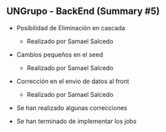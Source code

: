 ## UNGrupo - BackEnd (Summary #5)


- Posibilidad de Eliminación en cascada
    - Realizado por Samael Salcedo

- Cambios pequeños en el seed
    - Realizado por Samael Salcedo

- Corrección en el envio de datos al front
    - Realizado por Samael Salcedo

- Se han realizado algunas correcciones
- Se han terminado de implementar los jobs
